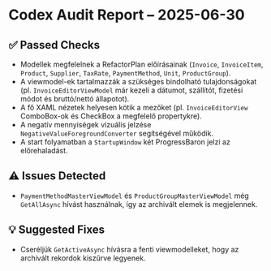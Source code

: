 # Codex Audit Report – 2025-06-30

## ✅ Passed Checks

- Modellek megfelelnek a RefactorPlan előírásainak (`Invoice`, `InvoiceItem`, `Product`, `Supplier`, `TaxRate`, `PaymentMethod`, `Unit`, `ProductGroup`).
- A viewmodel-ek tartalmazzák a szükséges bindolható tulajdonságokat (pl. `InvoiceEditorViewModel` már kezeli a dátumot, szállítót, fizetési módot és bruttó/nettó állapotot).
- A fő XAML nézetek helyesen kötik a mezőket (pl. `InvoiceEditorView` ComboBox-ok és CheckBox a megfelelő propertykre).
- A negatív mennyiségek vizuális jelzése `NegativeValueForegroundConverter` segítségével működik.
- A start folyamatban a `StartupWindow` két ProgressBaron jelzi az előrehaladást.

## ⚠️ Issues Detected

- `PaymentMethodMasterViewModel` és `ProductGroupMasterViewModel` még `GetAllAsync` hívást használnak, így az archivált elemek is megjelennek.

## 💡 Suggested Fixes

- Cseréljük `GetActiveAsync` hívásra a fenti viewmodelleket, hogy az archivált rekordok kiszűrve legyenek.

